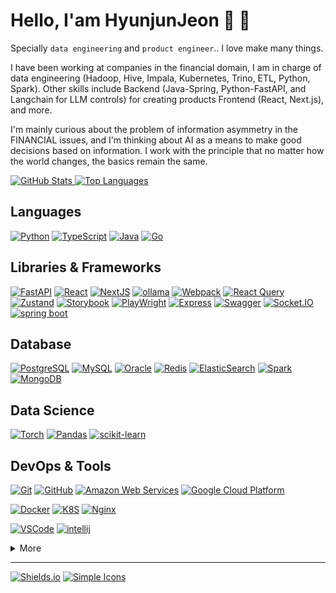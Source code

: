 # **Hello, I'am HyunjunJeon 👋** 👋

Specially `data engineering` and `product engineer`.. 
I love make many things.

I have been working at companies in the financial domain,
I am in charge of data engineering (Hadoop, Hive, Impala, Kubernetes, Trino, ETL, Python, Spark).
Other skills include Backend (Java-Spring, Python-FastAPI, and Langchain for LLM controls) for creating products
Frontend (React, Next.js), and more.

I'm mainly curious about the problem of information asymmetry in the FINANCIAL issues, and I'm thinking about AI as a means to make good decisions based on information.
I work with the principle that no matter how the world changes, the basics remain the same.

[![GitHub Stats] ![Top Languages]](https://github.com/anuraghazra/github-readme-stats "GitHub Readme Stats")

## Languages

[![Python]](https://www.python.org/)
[![TypeScript]](https://www.typescriptlang.org/)
[![Java]](https://openjdk.java.net/)
[![Go]](https://go.dev/)

## Libraries & Frameworks

[![FastAPI]](https://fastapi.tiangolo.com/)
[![React]](https://reactjs.org/)
[![NextJS]](https://reactjs.org/)
[![ollama]](https://ollama.com/)
[![Webpack]](https://webpack.js.org/)
[![React Query]](https://react-query.tanstack.com/)
[![Zustand]](https://zustand-demo.pmnd.rs/)
[![Storybook]](https://storybook.js.org/)
[![PlayWright]](https://playwright.dev/)
[![Express]](https://expressjs.com/)
[![Swagger]](https://swagger.io/)
[![Socket.IO]](https://socket.io/)
[![spring boot]](https://spring.io/projects/spring-boot)

## Database

[![PostgreSQL]](https://postgresql.com/)
[![MySQL]](https://mysql.com/)
[![Oracle]](https://oracle.com/)
[![Redis]](https://redis.io/)
[![ElasticSearch]](https://www.elastic.co/kr/elasticsearch/)
[![Spark]](https://spark.apache.org/)
[![MongoDB]](https://www.mongodb.com/)

## Data Science

[![Torch]](https://pytorch.org/)
[![Pandas]](https://pandas.pydata.org/)
[![scikit-learn]](https://scikit-learn.org/stable/)


## DevOps & Tools

[![Git]](https://git-scm.com/)
[![GitHub]](https://github.com/)
[![Amazon Web Services]](https://aws.amazon.com/)
[![Google Cloud Platform]](https://cloud.google.com/)

[![Docker]](https://www.docker.com/)
[![K8S]](https://kubernetes.io/)
[![Nginx]](https://www.nginx.com/)

[![VSCode]](https://code.visualstudio.com/)
[![intellij]](https://www.jetbrains.com/idea/)

<details>
  <summary>More</summary>
  
[![Google Tag Manager]](https://marketingplatform.google.com/about/tag-manager/)
[![Google Analytics]](https://marketingplatform.google.com/about/analytics/)
[![Ubuntu]](https://ubuntu.com/)

</details>

---

[![Shields.io]](https://shields.io/)
[![Simple Icons]](https://simpleicons.org/)

<!-- Badge Links -->
<!-- https://img.shields.io/static/v1?style=flat-square&label=&message=&labelColor=&color=&logoColor=&logo= -->

<!-- Header -->

[github stats]: https://github-readme-stats.vercel.app/api?username=YourGitHubUsername&title_color=5f4b8b&text_color=f0eee9&icon_color=00abc0&bg_color=212121&hide_border=true&hide_title=true&theme=&show_icons=true
[top languages]: https://github-readme-stats.vercel.app/api/top-langs?username=YourGitHubUsername&title_color=5f4b8b&text_color=f0eee9&icon_color=00abc0&bg_color=212121&hide_border=true&hide_title=true&layout=compact
[github trophy]: https://github-profile-trophy.vercel.app/?username=YourGitHubUsername&theme=onedark&column=7&row=1&no-frame=true

<!-- Body -->

[typescript]: https://img.shields.io/static/v1?style=flat-square&labelColor=eeeeee&color=3178c6&logoColor=3178c6&label=&message=TypeScript&logo=typescript&#3178C6
[python]: https://img.shields.io/static/v1?style=flat-square&labelColor=eeeeee&color=3776ab&logoColor=3776ab&label=&message=Python&logo=python&#3776AB
[javascript]: https://img.shields.io/static/v1?style=flat-square&labelColor=eeeeee&color=f7df1e&logoColor=f7df1e&label=&message=JavaScript&logo=javascript&#F7DF1E
[java]: https://img.shields.io/static/v1?style=flat-square&labelColor=eeeeee&color=007396&logoColor=007396&label=&message=Java&logo=openjdk
[go]: https://img.shields.io/static/v1?style=flat-square&labelColor=eeeeee&color=00add8&logoColor=00add8&label=&message=Go&logo=go&#00ADD8
[c++]: https://img.shields.io/static/v1?style=flat-square&labelColor=eeeeee&color=00599c&logoColor=00599c&label=&message=C%2B%2B&logo=c%2B%2B&#00599C
[php]: https://img.shields.io/static/v1?style=flat-square&labelColor=eeeeee&color=777BB4&logoColor=777BB4&label=&message=Php&logo=php&#777BB4
[FastAPI]: https://img.shields.io/static/v1?style=flat-square&labelColor=eeeeee&color=009485&logoColor=009485&label=&message=FastAPI&logo=fastapi&#009485

[react]: https://img.shields.io/static/v1?style=flat-square&labelColor=000000&color=61dafb&logoColor=61dafb&label=&message=React&logo=react&#61DAFB
[nextjs]: https://img.shields.io/static/v1?style=flat-square&labelColor=eeeeee&color=000000&logoColor=000000&label=&message=Next.JS&logo=next.js
[webpack]: https://img.shields.io/static/v1?style=flat-square&labelColor=eeeeee&color=8DD6F9&logoColor=8DD6F9&label=&message=Webpack&logo=webpack&#000000
[react query]: https://img.shields.io/static/v1?style=flat-square&labelColor=eeeeee&color=FF4154&logoColor=FF4154&label=&message=ReactQuery&logo=reactquery&#000000
[mobx]: https://img.shields.io/static/v1?style=flat-square&labelColor=eeeeee&color=FF9955&logoColor=FF9955&label=&message=MobX&logo=mobx&#000000
[recoil]: https://img.shields.io/static/v1?style=flat-square&labelColor=eeeeee&color=3578E5&logoColor=3578E5&label=&message=recoil&logo=recoil&#3578E5
[zustand]: https://img.shields.io/static/v1?style=flat-square&labelColor=eeeeee&color=000&logoColor=000&label=&message=zustand&logo=redux&#000
[lodash]: https://img.shields.io/static/v1?style=flat-square&labelColor=eeeeee&color=3492FF&logoColor=3492FF&label=&message=Lodash&logo=lodash&#000000
[storybook]: https://img.shields.io/static/v1?style=flat-square&labelColor=eeeeee&color=ff4785&logoColor=ff4785&label=&message=Storybook&logo=storybook&#FF4785
[gin]: https://img.shields.io/static/v1?style=flat-square&labelColor=eeeeee&color=00add8&logoColor=00add8&label=&message=Go&logo=gin&#00ADD8
[spark]: https://img.shields.io/static/v1?style=flat-square&labelColor=eeeeee&color=E25A1C&logoColor=E25A1C&label=&message=Spark&logo=apachespark&#00ADD8
[playwright]: https://img.shields.io/static/v1?style=flat-square&labelColor=eeeeee&color=44BA4A&logoColor=44BA4A&label=&message=playwright&logo=jest&#44BA4A
[ollama]: https://img.shields.io/static/v1?style=flat-square&labelColor=eeeeee&color=000000&logoColor=000000&label=&message=Ollama&logo=ollama

[react native]: https://img.shields.io/static/v1?style=flat-square&labelColor=eeeeee&color=61dafb&logoColor=61dafb&label=&message=React%20Native&logo=react&#61DAFB
[expo]: https://img.shields.io/static/v1?style=flat-square&labelColor=eeeeee&color=000020&logoColor=000020&label=&message=Expo&logo=expo&#000020

[nestjs]: https://img.shields.io/static/v1?style=flat-square&labelColor=eeeeee&color=e0234e&logoColor=e0234e&label=&message=NestJS&logo=nestjs&#E0234E
[express]: https://img.shields.io/static/v1?style=flat-square&labelColor=eeeeee&color=000000&logoColor=000000&label=&message=Express&logo=express&#000000
[socket.io]: https://img.shields.io/static/v1?style=flat-square&labelColor=eeeeee&color=000000&logoColor=000000&label=&message=Socket.IO&logo=socketdotio&#000000
[swagger]: https://img.shields.io/static/v1?style=flat-square&labelColor=eeeeee&color=85ea2d&logoColor=85ea2d&label=&message=Swagger&logo=swagger&#85EA2D

[spring boot]: https://img.shields.io/static/v1?style=flat-square&labelColor=ffffff&color=6db33f&logoColor=6db33f&label=&message=Spring-Boot&logo=spring-boot

[mysql]: https://img.shields.io/static/v1?style=flat-square&labelColor=eeeeee&color=%234479A1&logoColor=%234479A1&label=&message=MySQL&logo=mysql
[oracle]: https://img.shields.io/static/v1?style=flat-square&labelColor=eeeeee&color=000000&logoColor=000000&label=&message=Oracle&logo=oracle&#000000
[postgresql]: https://img.shields.io/static/v1?style=flat-square&labelColor=eeeeee&color=%234479A1&logoColor=%234479A1&label=&message=PostgreSQL&logo=postgresql
[redis]: https://img.shields.io/static/v1?style=flat-square&labelColor=eeeeee&color=dc382d&logoColor=dc382d&label=&message=Redis&logo=redis&#DC382D
[mongodb]: https://img.shields.io/static/v1?style=flat-square&labelColor=eeeeee&color=47a248&logoColor=47a248&label=&message=MongoDB&logo=mongodb&#47A248
[neo4j]: https://img.shields.io/static/v1?style=flat-square&labelColor=eeeeee&color=058aff&logoColor=058aff&label=&message=Neo4J&logo=neo4j
[elasticsearch]: https://img.shields.io/static/v1?style=flat-square&labelColor=eeeeee&color=%23005571&logoColor=%23005571&label=&message=ElasticSearch&logo=elasticsearch
[fluentd]: https://img.shields.io/static/v1?style=flat-square&labelColor=eeeeee&color=0E83C8&logoColor=0E83C8&label=&message=Fluentd&logo=fluentd&#000000
[hadoop]: https://img.shields.io/static/v1?style=flat-square&labelColor=eeeeee&color=66CCFF&logoColor=000000&label=&message=Hadoop&logo=apachehadoop&#000000

[tensorflow]: https://img.shields.io/static/v1?style=flat-square&labelColor=eeeeee&color=ff6f00&logoColor=ff6f00&label=&message=TensorFlow&logo=tensorflow&#FF6F00
[keras]: https://img.shields.io/static/v1?style=flat-square&labelColor=eeeeee&color=d00000&logoColor=d00000&label=&message=Keras&logo=keras&#D00000
[pandas]: https://img.shields.io/static/v1?style=flat-square&labelColor=eeeeee&color=150458&logoColor=150458&label=&message=Pandas&logo=pandas&#150458
[scikit-learn]: https://img.shields.io/static/v1?style=flat-square&labelColor=eeeeee&color=f7931e&logoColor=f7931e&label=&message=scikit-learn&logo=scikit-learn&#F7931E
[torch]: https://img.shields.io/static/v1?style=flat-square&labelColor=eeeeee&color=EE4C2C&logoColor=EE4C2C&label=&message=PyTorch&logo=PyTorch&#EE4C2C

[git]: https://img.shields.io/static/v1?style=flat-square&labelColor=eeeeee&color=f05032&logoColor=f05032&label=&message=Git&logo=git&#F05032
[github]: https://img.shields.io/static/v1?style=flat-square&labelColor=eeeeee&color=181717&logoColor=181717&label=&message=GitHub&logo=github&#181717
[amazon web services]: https://img.shields.io/static/v1?style=flat-square&labelColor=eeeeee&color=232f3e&logoColor=232f3e&label=&message=Amazon%20Web%20Services&logo=amazon-aws&#232F3E
[google cloud platform]: https://img.shields.io/static/v1?style=flat-square&labelColor=eeeeee&color=4285f4&logoColor=4285f4&label=&message=Google%20Cloud%20Platform&logo=google-cloud&#4285F4

[docker]: https://img.shields.io/static/v1?style=flat-square&labelColor=eeeeee&color=2496ed&logoColor=2496ed&label=&message=Docker&logo=docker&#2496ED
[k8s]: https://img.shields.io/static/v1?style=flat-square&labelColor=eeeeee&color=%23326CE5&logoColor=%23326CE5&label=&message=Kubernetes&logo=kubernetes&#000000
[nginx]: https://img.shields.io/static/v1?style=flat-square&labelColor=eeeeee&color=009639&logoColor=009639&label=&message=Nginx&logo=nginx&#000000

[vscode]: https://img.shields.io/static/v1?style=flat-square&labelColor=eeeeee&color=007acc&logoColor=007acc&label=&message=Visual%20Studio%20Code&logo=visual-studio-code&#007ACC
[intellij]: https://img.shields.io/static/v1?style=flat-square&labelColor=eeeeee&color=000000&logoColor=000000&label=&message=IntelliJ&logo=intellijidea&#000000

[google tag manager]: https://img.shields.io/static/v1?style=flat-square&labelColor=eeeeee&color=246fdb&logoColor=246fdb&label=&message=GTM&logo=google&tag-manager&#246FDB
[google analytics]: https://img.shields.io/static/v1?style=flat-square&labelColor=eeeeee&color=e37400&logoColor=e37400&label=&message=GA&logo=google-analytics&#E37400
[ubuntu]: https://img.shields.io/static/v1?style=flat-square&labelColor=eeeeee&color=e95420&logoColor=e95420&label=&message=Ubuntu&logo=ubuntu&#E95420

<!-- Footer -->

[shields.io]: https://img.shields.io/static/v1?style=flat-square&labelColor=eeeeee&color=000000&logoColor=000000&label=&message=Shields.io&logo=shieldsdotio&#000000
[simple icons]: https://img.shields.io/static/v1?style=flat-square&labelColor=eeeeee&color=111111&logoColor=111111&label=&message=Simple%20Icons&logo=simple-icons&#111111
